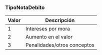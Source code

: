 ### TipoNotaDebito

| **Valor** | **Descripción**             |
| --------- | --------------------------- |
| 1         | Intereses por mora          |
| 2         | Aumento en el valor         |
| 3         | Penalidades/otros conceptos |